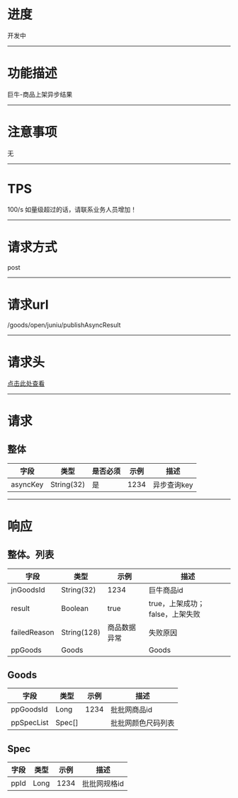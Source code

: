 # 进度
开发中

---

# 功能描述
巨牛-商品上架异步结果

---

# 注意事项
无

---

# TPS
100/s 如量级超过的话，请联系业务人员增加！

---

# 请求方式
post

---

# 请求url
/goods/open/juniu/publishAsyncResult

---

# 请求头
[点击此处查看](../请求头部及签名方式.md)

---

# 请求
## 整体
| 字段            | 类型         |是否必须| 示例                            | 描述                              | 
| -------------- | ------------ | ---- | ------------------------------- | --------------------------------- |
| asyncKey       | String(32)   | 是   | 1234                             | 异步查询key                       |

---

# 响应
## 整体。列表
| 字段            | 类型         | 示例                              | 描述                               | 
| -------------- | ------------ | -------------------------------- | --------------------------------- |
| jnGoodsId      | String(32)   | 1234                             | 巨牛商品id                         |
| result         | Boolean      | true                             | true，上架成功；false，上架失败      |
| failedReason   | String(128)  | 商品数据异常                       | 失败原因                           |
| ppGoods        | Goods        |                                  | Goods                             |


## Goods
| 字段            | 类型         | 示例                              | 描述                               | 
| -------------- | ------------ | -------------------------------- | --------------------------------- |
| ppGoodsId      | Long         | 1234                             | 批批网商品id                       |
| ppSpecList     | Spec[]       |                                  | 批批网颜色尺码列表                   |


## Spec
| 字段            | 类型         | 示例                              | 描述                               | 
| -------------- | ------------ | -------------------------------- | --------------------------------- |
| ppId             | Long         | 1234                             | 批批网规格id                       |

